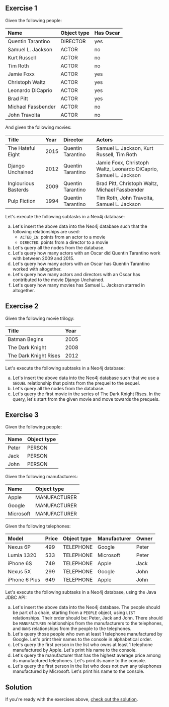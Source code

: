 ## Exercise 1

Given the following people:

| Name               | Object type     | Has Oscar |
|:-------------------|:----------------|:----------|
| Quentin Tarantino  | DIRECTOR        | yes       |
| Samuel L. Jackson  | ACTOR           | no        |
| Kurt Russell       | ACTOR           | no        |
| Tim Roth           | ACTOR           | no        |
| Jamie Foxx         | ACTOR           | yes       |
| Christoph Waltz    | ACTOR           | yes       |
| Leonardo DiCaprio  | ACTOR           | yes       |
| Brad Pitt          | ACTOR           | yes       |
| Michael Fassbender | ACTOR           | no        |
| John Travolta      | ACTOR           | no        |

And given the following movies:

| Title                | Year   | Director          | Actors                                                            |
|:---------------------|:-------|:------------------|:------------------------------------------------------------------|
| The Hateful Eight    | 2015   | Quentin Tarantino | Samuel L. Jackson, Kurt Russell, Tim Roth                         |
| Django Unchained     | 2012   | Quentin Tarantino | Jamie Foxx, Christoph Waltz, Leonardo DiCaprio, Samuel L. Jackson |
| Inglourious Basterds | 2009   | Quentin Tarantino | Brad Pitt, Christoph Waltz, Michael Fassbender                    |
| Pulp Fiction         | 1994   | Quentin Tarantino | Tim Roth, John Travolta, Samuel L. Jackson                        |

Let's execute the following subtasks in a Neo4j database:

<ol type="a">
  <li>
    Let's insert the above data into the Neo4j database such that the following relationships are used:
    <ul>
      <li><code>ACTED_IN</code>: points from an actor to a movie</li>
      <li><code>DIRECTED</code>: points from a director to a movie</li>
    </ul>
  </li>
  <li>Let's query all the nodes from the database.</li>
  <li>Let's query how many actors with an Oscar did Quentin Tarantino work with between 2009 and 2015.</li>
  <li>Let's query how many actors with an Oscar has Quentin Tarantino worked with altogether.</li>
  <li>Let's query how many actors and directors with an Oscar has contributed to the movie Django Unchained.</li>
  <li>Let's query how many movies has Samuel L. Jackson starred in altogether.</li>
</ol>

## Exercise 2

Given the following movie trilogy:

| Title                 | Year |
|:----------------------|:-------|
| Batman Begins         | 2005   |
| The Dark Knight       | 2008   |
| The Dark Knight Rises | 2012   |

Let's execute the following subtasks in a Neo4j database:

<ol type="a">
  <li>Let's insert the above data into the Neo4j database such that we use a <code>SEQUEL</code> relationship that points from the prequel to the sequel.</li>
  <li>Let's query all the nodes from the database.</li>
  <li>Let's query the first movie in the series of The Dark Knight Rises. In the query, let's start from the given movie and move towards the prequels.</li>
</ol>

## Exercise 3

Given the following people:

| Name  | Object type |
|:------|:------------|
| Peter | PERSON      |
| Jack  | PERSON      |
| John  | PERSON      |

Given the following manufacturers:

| Name      | Object type  |
|:----------|:-------------|
| Apple     | MANUFACTURER |
| Google    | MANUFACTURER |
| Microsoft | MANUFACTURER |

Given the following telephones:

| Model         | Price | Object type | Manufacturer | Owner |
|:--------------|:------|:------------|:-------------|:------|
| Nexus 6P      | 499   | TELEPHONE   | Google       | Peter |
| Lumia 1320    | 533   | TELEPHONE   | Microsoft    | Peter |
| iPhone 6S     | 749   | TELEPHONE   | Apple        | Jack  |
| Nexus 5X      | 299   | TELEPHONE   | Google       | John  |
| iPhone 6 Plus | 649   | TELEPHONE   | Apple        | John  |

Let's execute the following subtasks in a Neo4j database, using the Java JDBC API:

<ol type="a">
  <li>Let's insert the above data into the Neo4j database. The people should be part of a chain, starting from a <code>PEOPLE</code> object, using <code>LIST</code> relationships. Their order should be: Peter, Jack and John. There should be <code>MANUFACTURES</code> relationships from the manufacturers to the telephones, and <code>OWNS</code> relationships from the people to the telephones.</li>
  <li>Let's query those people who own at least 1 telephone manufactured by Google. Let's print their names to the console in alphabetical order.</li>
  <li>Let's query the first person in the list who owns at least 1 telephone manufactured by Apple. Let's print his name to the console.</li>
  <li>Let's query the manufacturer that has the highest average price among its manufactured telephones. Let's print its name to the console.</li>
  <li>Let's query the first person in the list who does not own any telephones manufactured by Microsoft. Let's print his name to the console.</li>
</ol>

## Solution

If you're ready with the exercises above, [check out the solution](assets/courses/db/lab06/solution.zip).
